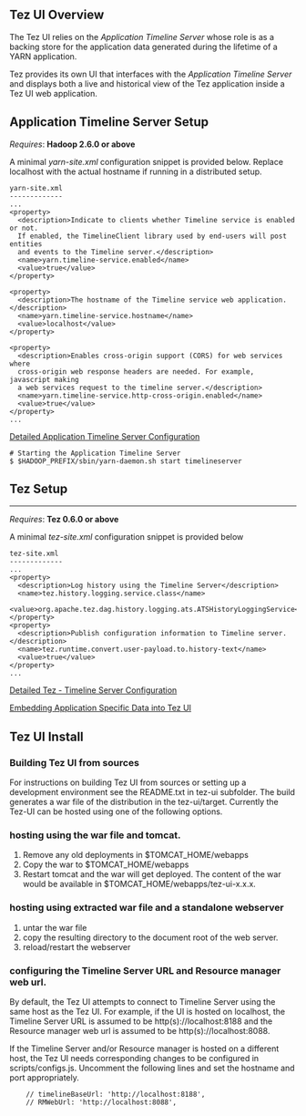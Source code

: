 <!--
   Licensed to the Apache Software Foundation (ASF) under one or more
   contributor license agreements.  See the NOTICE file distributed with
   this work for additional information regarding copyright ownership.
   The ASF licenses this file to You under the Apache License, Version 2.0
   (the "License"); you may not use this file except in compliance with
   the License.  You may obtain a copy of the License at

       http://www.apache.org/licenses/LICENSE-2.0

   Unless required by applicable law or agreed to in writing, software
   distributed under the License is distributed on an "AS IS" BASIS,
   WITHOUT WARRANTIES OR CONDITIONS OF ANY KIND, either express or implied.
   See the License for the specific language governing permissions and
   limitations under the License.
-->

<head><title>Tez UI</title></head>

## Tez UI Overview

The Tez UI relies on the _Application Timeline Server_ whose role is as a backing store for the
application data generated during the lifetime of a YARN application.

Tez provides its own UI that interfaces with the _Application Timeline Server_ and displays both a
live and historical view of the Tez application inside a Tez UI web application.

## Application Timeline Server Setup

_Requires_: **Hadoop 2.6.0 or above**

A minimal _yarn-site.xml_ configuration snippet is provided below. Replace localhost with the actual
hostname if running in a distributed setup.

```
yarn-site.xml
-------------
...
<property>
  <description>Indicate to clients whether Timeline service is enabled or not.
  If enabled, the TimelineClient library used by end-users will post entities
  and events to the Timeline server.</description>
  <name>yarn.timeline-service.enabled</name>
  <value>true</value>
</property>

<property>
  <description>The hostname of the Timeline service web application.</description>
  <name>yarn.timeline-service.hostname</name>
  <value>localhost</value>
</property>

<property>
  <description>Enables cross-origin support (CORS) for web services where
  cross-origin web response headers are needed. For example, javascript making
  a web services request to the timeline server.</description>
  <name>yarn.timeline-service.http-cross-origin.enabled</name>
  <value>true</value>
</property>
...
```

[Detailed Application Timeline Server Configuration](http://hadoop.apache.org/docs/current/hadoop-yarn/hadoop-yarn-site/TimelineServer.html)

```
# Starting the Application Timeline Server
$ $HADOOP_PREFIX/sbin/yarn-daemon.sh start timelineserver

```

## Tez Setup
---------

_Requires_: **Tez 0.6.0 or above**

A minimal _tez-site.xml_ configuration snippet is provided below

```
tez-site.xml
-------------
...
<property>
  <description>Log history using the Timeline Server</description>
  <name>tez.history.logging.service.class</name>
  <value>org.apache.tez.dag.history.logging.ats.ATSHistoryLoggingService</value>
</property>
<property>
  <description>Publish configuration information to Timeline server.</description>
  <name>tez.runtime.convert.user-payload.to.history-text</name>
  <value>true</value>
</property>
...

```

[Detailed Tez - Timeline Server Configuration](tez_yarn_timeline.html)

[Embedding Application Specific Data into Tez UI](tez_ui_user_data.html)

## Tez UI Install

### Building Tez UI from sources
For instructions on building Tez UI from sources or setting up a development environment see the
README.txt in tez-ui subfolder. The build generates a war file of the distribution
in the tez-ui/target. Currently the Tez-UI can be hosted using one of the following options.

### hosting using the war file and tomcat.
1. Remove any old deployments in $TOMCAT_HOME/webapps
2. Copy the war to $TOMCAT_HOME/webapps
3. Restart tomcat and the war will get deployed. The content of the war would be available in
$TOMCAT_HOME/webapps/tez-ui-x.x.x.

### hosting using extracted war file and a standalone webserver
1. untar the war file
2. copy the resulting directory to the document root of the web server.
3. reload/restart the webserver

### configuring the Timeline Server URL and Resource manager web url.
By default, the Tez UI attempts to connect to Timeline Server using the same host as the Tez UI.
For example, if the UI is hosted on localhost, the Timeline Server URL is assumed to be
http(s)://localhost:8188 and the Resource manager web url is assumed to be http(s)://localhost:8088.

If the Timeline Server and/or Resource manager is hosted on a different host, the Tez UI needs
corresponding changes to be configured in scripts/configs.js. Uncomment the following lines and
set the hostname and port appropriately.

```
    // timelineBaseUrl: 'http://localhost:8188',
    // RMWebUrl: 'http://localhost:8088',

```
